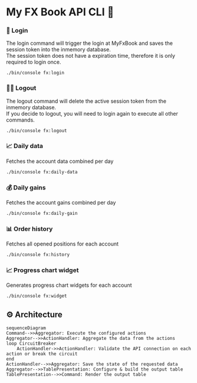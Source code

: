 # My FX Book API CLI 🚀

### 👤 Login

The login command will trigger the login at MyFxBook and saves the session token into the inmemory database. \
The session token does not have a expiration time, therefore it is only required to login once.

```bash
./bin/console fx:login
```

### ⛓️‍💥 Logout

The logout command will delete the active session token from the inmemory database. \
If you decide to logout, you will need to login again to execute all other commands.

```bash
./bin/console fx:logout
```

### 📈 Daily data

Fetches the account data combined per day

```bash
./bin/console fx:daily-data
```

### 💰 Daily gains

Fetches the account gains combined per day

```bash
./bin/console fx:daily-gain
```

### 📊 Order history

Fetches all opened positions for each account

```bash
./bin/console fx:history
```

### 📈 Progress chart widget

Generates progress chart widgets for each account

```bash
./bin/console fx:widget
```

## ⚙️ Architecture

```mermaid
sequenceDiagram
Command-->>Aggregator: Execute the configured actions
Aggregator-->>ActionHandler: Aggregate the data from the actions
loop CircuitBreaker
    ActionHandler->>ActionHandler: Validate the API connection on each action or break the circuit
end
ActionHandler-->>Aggregator: Save the state of the requested data
Aggregator-->>TablePresentation: Configure & build the output table
TablePresentation-->>Command: Render the output table
```
